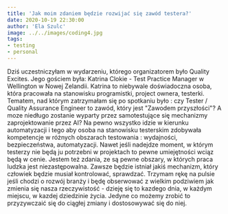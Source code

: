 ```yaml
---
title: 'Jak moim zdaniem będzie rozwijać się zawód testera?'
date: 2020-10-19 22:30:00
author: 'Ela Szulc'
image: ../../images/coding4.jpg
tags:
- testing
- personal
---
```

Dziś uczestniczyłam w wydarzeniu, którego organizatorem było Quality Excites. Jego gościem była: Katrina Clokie - Test Practice Manager w Wellington w Nowej Zelandii. Katrina to niebywale doświadoczna osoba, która pracowała na stanowisku programistki, project ownera, testerki.
Tematem, nad którym zatrzymałam się po spotkaniu było : czy Tester / Quality Assurance Engineer to zawód, który jest "Zawodem przyszłości"? A moze niedługo zostanie wyparty przez samotestujące się mechanizmy zaprojektowanie przez AI?
Na pewno wszystko idzie w kierunku automatyzacji i tego aby osoba na stanowisku testerskim zdobywała kompetencje w różnych obszarach testowania : wydajności, bezpieczeństwa, automatyzacji. Nawet jeśli nadejdze moment, w którym testerzy nie będą ju potrzebni w projektach to pewne umiejętności wciąz będą w cenie. Jestem też zdania, ze są pewne obszary, w których praca ludzka jest niezastępowalna. Zawsze będzie istniał jakiś mechanizm, który człowiek będzie musiał kontrolować, sprawdzać.
Trzymam rękę na pulsie jeśli chodzi o rozwój branży i będę obserwować z wielkim podziwiem jak zmienia się nasza rzeczywistość - dzieję się to kazdego dnia, w każdym miejscu, w kazdej dziedzinie życia. Jedyne co możemy zrobić to przyzywczaić się do ciągłej zmiany i dostosowywać się do niej.